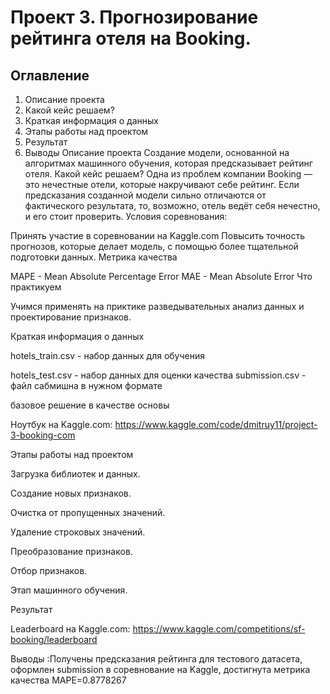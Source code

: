 # Проект 3. Прогнозирование рейтинга отеля на Booking.
## Оглавление
1. Описание проекта
2. Какой кейс решаем?
3. Краткая информация о данных
4. Этапы работы над проектом
5. Результат
6. Выводы
Описание проекта
Создание модели, основанной на алгоритмах машинного обучения, которая предсказывает рейтинг отеля.
Какой кейс решаем?
Одна из проблем компании Booking — это нечестные отели, которые накручивают себе рейтинг. Если предсказания созданной модели сильно отличаются от фактического результата, то, возможно, отель ведёт себя нечестно, и его стоит проверить.
Условия соревнования:

Принять участие в соревновании на Kaggle.com
Повысить точность прогнозов, которые делает модель, с помощью более тщательной подготовки данных.
Метрика качества

MAPE - Mean Absolute Percentage Error
MAE - Mean Absolute Error
Что практикуем

Учимся применять на приктике разведывательных анализ данных и проектирование признаков.

Краткая информация о данных

hotels_train.csv - набор данных для обучения

hotels_test.csv - набор данных для оценки качества
submission.csv - файл сабмишна в нужном формате

базовое решение в качестве основы

Ноутбук на Kaggle.com: https://www.kaggle.com/code/dmitruy11/project-3-booking-com

Этапы работы над проектом

Загрузка библиотек и данных.

Создание новых признаков.

Очистка от пропущенных значений.

Удаление строковых значений.

Преобразование признаков.

Отбор признаков.

Этап машинного обучения.

Результат

Leaderboard на Kaggle.com: https://www.kaggle.com/competitions/sf-booking/leaderboard

Выводы   :Получены предсказания рейтинга для тестового датасета, оформлен submission в соревнование на Kaggle, достигнута метрика качества MAPE=0.8778267
